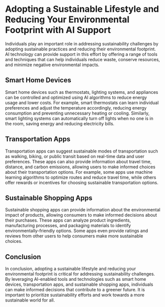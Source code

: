 Adopting a Sustainable Lifestyle and Reducing Your Environmental Footprint with AI Support
===========================================================================================================================================================================

Individuals play an important role in addressing sustainability challenges by adopting sustainable practices and reducing their environmental footprint. AI technology can provide support in this effort by offering a range of tools and techniques that can help individuals reduce waste, conserve resources, and minimize negative environmental impacts.

Smart Home Devices
------------------

Smart home devices such as thermostats, lighting systems, and appliances can be controlled and optimized using AI algorithms to reduce energy usage and lower costs. For example, smart thermostats can learn individual preferences and adjust the temperature accordingly, reducing energy consumption and preventing unnecessary heating or cooling. Similarly, smart lighting systems can automatically turn off lights when no one is in the room, saving energy and reducing electricity bills.

Transportation Apps
-------------------

Transportation apps can suggest sustainable modes of transportation such as walking, biking, or public transit based on real-time data and user preferences. These apps can also provide information about travel time, distance, and carbon emissions, allowing users to make informed choices about their transportation options. For example, some apps use machine learning algorithms to optimize routes and reduce travel time, while others offer rewards or incentives for choosing sustainable transportation options.

Sustainable Shopping Apps
-------------------------

Sustainable shopping apps can provide information about the environmental impact of products, allowing consumers to make informed decisions about their purchases. These apps can analyze product ingredients, manufacturing processes, and packaging materials to identify environmentally-friendly options. Some apps even provide ratings and reviews from other users to help consumers make more sustainable choices.

Conclusion
----------

In conclusion, adopting a sustainable lifestyle and reducing your environmental footprint is critical for addressing sustainability challenges. By leveraging AI-enabled tools and technologies such as smart home devices, transportation apps, and sustainable shopping apps, individuals can make informed decisions that contribute to a greener future. It is important to prioritize sustainability efforts and work towards a more sustainable world for all.
